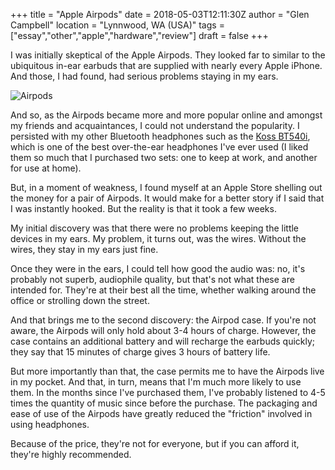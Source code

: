 +++
title = "Apple Airpods"
date = 2018-05-03T12:11:30Z
author = "Glen Campbell"
location = "Lynnwood, WA (USA)"
tags = ["essay","other","apple","hardware","review"]
draft = false
+++

I was initially skeptical of the Apple Airpods. 
They looked far to similar to the ubiquitous in-ear earbuds that are
supplied with nearly every Apple iPhone. 
And those, I had found, had serious problems staying in my ears.

![Airpods](https://glenc.co/airpods.jpg)

And so, as the Airpods became more and more popular online
and amongst my friends and acquaintances, I could not understand
the popularity. I persisted with my other Bluetooth headphones
such as the
[Koss BT540i](https://www.amazon.com/gp/product/B00MIJU844/ref=oh_aui_search_detailpage?ie=UTF8&psc=1),
which is one of the best over-the-ear headphones I've ever used
(I liked them so much that I purchased two sets:
one to keep at work, and another for use at home).

But, in a moment of weakness, I found myself at an Apple Store
shelling out the money for a pair of Airpods. 
It would make for a better story if I said that I was
instantly hooked. 
But the reality is that it took a few weeks. 

My initial discovery was that there were no problems
keeping the little devices in my ears. 
My problem, it turns out, was the wires. 
Without the wires, they stay in my ears just fine. 

Once they were in the ears, I could tell how good the
audio was: no, it's probably not superb, audiophile quality,
but that's not what these are intended for. 
They're at their best all the time, whether walking around
the office or strolling down the street. 

And that brings me to the second discovery: the Airpod case.
If you're not aware, the Airpods will only hold about 3-4 hours
of charge. However, the case contains an additional battery and
will recharge the earbuds quickly; they say that 15 minutes of
charge gives 3 hours of battery life. 

But more importantly than that, the case permits me to have the
Airpods live in my pocket. And that, in turn, means that I'm 
much more likely to use them. In the months since I've purchased
them, I've probably listened to 4-5 times the quantity of music
since before the purchase. The packaging and ease of use of
the Airpods have greatly reduced the "friction" involved
in using headphones.

Because of the price, they're not for everyone, but if you can
afford it, they're highly recommended.
